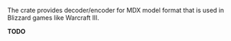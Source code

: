 The crate provides decoder/encoder for MDX model format that is used in 
Blizzard games like Warcraft III.

**TODO**